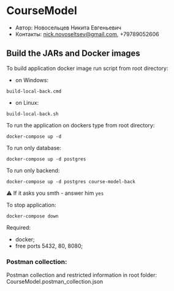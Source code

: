 # CourseModel

* Автор: Новосельцев Никита Евгеньевич
* Контакты: nick.novoseltsev@gmail.com, +79789052606

## Build the JARs and Docker images
To build application docker image run script from root directory:
* on Windows:
```
build-local-back.cmd
```
* on Linux:
```
build-local-back.sh
```
To run the application on dockers type from root directory:
```
docker-compose up -d
```
To run only database:
```
docker-compose up -d postgres
```
To run only backend:
```
docker-compose up -d postgres course-model-back
```
:warning: If it asks you smth - answer him ``yes``

To stop application:
```
docker-compose down
```
Required:
- docker;
- free ports 5432, 80, 8080;

### Postman collection:
Postman collection and restricted information in root folder: CourseModel.postman_collection.json